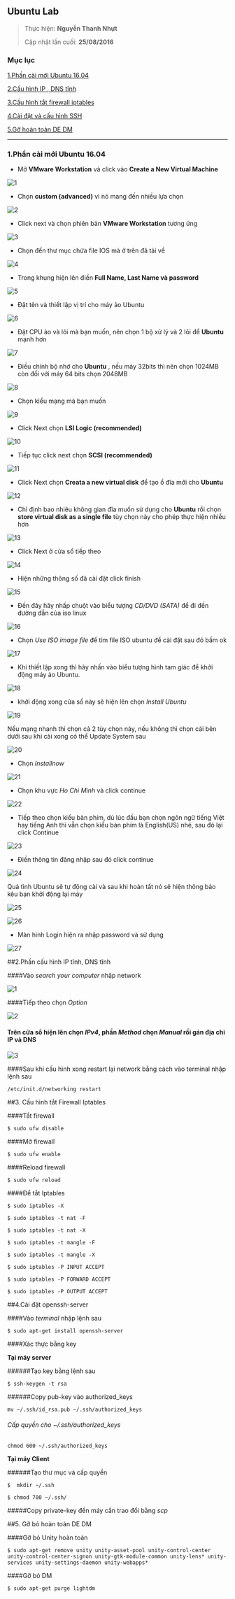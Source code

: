 ## Ubuntu Lab


> 
> Thực hiện: **Nguyễn Thanh Nhựt**
> 
> Cập nhật lần cuối: **25/08/2016**

### Mục lục
[1.Phần cài mới Ubuntu 16.04](#1)

[2.Cấu hình IP , DNS tĩnh](#2)

[3.Cấu hình tắt firewall iptables](#3)

[4.Cài đặt và cấu hình SSH](#4)

[5.Gỡ hoàn toàn DE DM](#5)


---



<a name="1"></a>
### 1.Phần cài mới Ubuntu 16.04


- Mở __VMware Workstation__ và click vào __Create a New Virtual Machine__

![1](a1.png)

- Chọn  __custom (advanced)__ vì nó mang đến nhiều lựa chọn

![2](a2.png)

- Click next và chọn phiên bản  __VMware Workstation__ tương ứng 

![3](a3.png)

- Chọn đến thư mục chứa file IOS mà ở trên  đã tải về

![4](a4.png)

- Trong khung hiện lên điền  __Full Name, Last Name và password__

![5](a5.png)

- Đặt tên và thiết lập vị trí cho máy ảo Ubuntu

![6](a6.png)

- Đặt CPU ảo và lõi mà bạn muốn, nên chọn 1 bộ xử lý và 2 lõi để  __Ubuntu__ mạnh hơn

![7](a7.png)

- Điều chỉnh bộ nhớ cho __Ubuntu__ , nếu máy 32bits thì nên chọn 1024MB còn đối với máy 64 bits chọn 2048MB

![8](a8.png)

- Chọn kiểu mạng mà bạn muốn

![9](a9.png)

- Click Next chọn __LSI Logic (recommended)__

![10](a10.png)

- Tiếp tục click next chọn __SCSI (recommended)__

![11](a11.png)

- Click Next chọn __Creata a new virtual disk__ để tạo ổ đĩa mới cho __Ubuntu__

![12](a12.png)

- Chỉ định bao nhiêu không gian đĩa  muốn sử dụng cho  __Ubuntu__  rồi chọn  __store virtual disk as a single file__  tùy chọn này cho phép thực hiện nhiều hơn

![13](13.png)

- Click Next ở cửa sổ tiếp theo

![14](a14.png)

- Hiện những thông số đã cài đặt click finish

![15](a15.png)

- Đến đây  hãy nhấp chuột vào biểu tượng *CD/DVD (SATA)* để đi đến đường đẫn của iso linux

![16](a16.png)

- Chọn *Use ISO image file* để tìm file ISO ubuntu để cài đặt sau đó bấm ok

![17](a17)

- Khi thiết lập xong thì hãy nhấn vào biểu tượng hình tam giác để khởi động máy ảo Ubuntu.

![18](a18.png)

- khởi động xong cửa sổ này sẽ hiện lên chọn *Install Ubuntu*

![19](a19)

Nếu mạng nhanh thì chọn cả 2 tùy chọn này, nếu không thì chọn cái bên dưới sau khi cài xong có thể Update System sau

![20](a20)

- Chọn *Installnow*

![21](a21.png)

- Chọn khu vực *Ho Chi Minh* và click continue

![22](a22.png)

- Tiếp theo chọn kiểu bàn phím, dù lúc đầu bạn chọn ngôn ngữ tiếng Việt hay tiếng Anh thì vẫn chọn kiểu bàn phím là English(US) nhé, sau đó lại click Continue

![23](a23)

- Điền thông tin đăng nhập sau đó click continue

![24](a24.png)

Quá tình Ubuntu sẽ tự động cài và sau khi hoàn tất nó sẽ hiện thông báo kêu bạn khởi động lại máy

![25](a25.png)

![26](a26.png)

- Màn hình Login hiện ra nhập password và sử dụng 

![27](a27.png)

<a name="2"></a>
##2.Phần cấu hình IP tĩnh, DNS tĩnh

####Vào *search your computer* nhập network

![1](1.png)

####Tiếp theo chọn *Option*

![2](2.png)

#### Trên cửa sổ hiện lên chọn *IPv4*, phần *Method* chọn *Manual* rồi gán địa chỉ IP và DNS

![3](3.png)

####Sau khi cấu hình xong restart lại network bằng cách vào terminal nhập lệnh sau

```
/etc/init.d/networking restart
```

<a name="3"></a>
##3. Cấu hình tắt Firewall Iptables

####Tắt firewall

```
$ sudo ufw disable
```
####Mở firewall

```
$ sudo ufw enable
```

####Reload firewall

```
$ sudo ufw reload
```

####Để tắt Iptables

```
$ sudo iptables -X

$ sudo iptables -t nat -F

$ sudo iptables -t nat -X

$ sudo iptables -t mangle -F

$ sudo iptables -t mangle -X

$ sudo iptables -P INPUT ACCEPT

$ sudo iptables -P FORWARD ACCEPT

$ sudo iptables -P OUTPUT ACCEPT
```

<a name="4"></a>
##4.Cài đặt openssh-server

####Vào *terminal* nhập lệnh sau

```
$ sudo apt-get install openssh-server
```

####Xác thực bằng key

**Tại máy server**

######Tạo key bằng lệnh sau

```
$ ssh-keygen -t rsa
```

######Copy pub-key vào authorized_keys

```
mv ~/.ssh/id_rsa.pub ~/.ssh/authorized_keys
```
###### Cấp quyền cho ~/.ssh/authorized_keys

```
chmod 600 ~/.ssh/authorized_keys 
```
**Tại máy Client**

######Tạo thư mục và cấp quyền

```
$  mkdir ~/.ssh

$ chmod 700 ~/.ssh/
```
#####Copy private-key đến máy cần trao đổi bằng  *scp*


<a name="5"></a>
##5. Gỡ bỏ hoàn toàn DE DM

####Gỡ bỏ Unity hoàn toàn

```
$ sudo apt-get remove unity unity-asset-pool unity-control-center unity-control-center-signon unity-gtk-module-common unity-lens* unity-services unity-settings-daemon unity-webapps*
```

####Gỡ bỏ DM

```
$ sudo apt-get purge lightdm
```



 